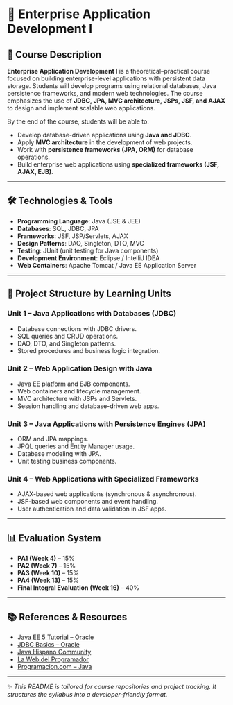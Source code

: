 # 📘 Enterprise Application Development I

## 📖 Course Description  
**Enterprise Application Development I** is a theoretical–practical course focused on building enterprise-level applications with persistent data storage. Students will develop programs using relational databases, Java persistence frameworks, and modern web technologies. The course emphasizes the use of **JDBC, JPA, MVC architecture, JSPs, JSF, and AJAX** to design and implement scalable web applications.  

By the end of the course, students will be able to:  
- Develop database-driven applications using **Java and JDBC**.  
- Apply **MVC architecture** in the development of web projects.  
- Work with **persistence frameworks (JPA, ORM)** for database operations.  
- Build enterprise web applications using **specialized frameworks (JSF, AJAX, EJB)**.  

---

## 🛠 Technologies & Tools  
- **Programming Language**: Java (JSE & JEE)  
- **Databases**: SQL, JDBC, JPA  
- **Frameworks**: JSF, JSP/Servlets, AJAX  
- **Design Patterns**: DAO, Singleton, DTO, MVC  
- **Testing**: JUnit (unit testing for Java components)  
- **Development Environment**: Eclipse / IntelliJ IDEA  
- **Web Containers**: Apache Tomcat / Java EE Application Server  

---

## 📂 Project Structure by Learning Units  

### **Unit 1 – Java Applications with Databases (JDBC)**  
- Database connections with JDBC drivers.  
- SQL queries and CRUD operations.  
- DAO, DTO, and Singleton patterns.  
- Stored procedures and business logic integration.  

### **Unit 2 – Web Application Design with Java**  
- Java EE platform and EJB components.  
- Web containers and lifecycle management.  
- MVC architecture with JSPs and Servlets.  
- Session handling and database-driven web apps.  

### **Unit 3 – Java Applications with Persistence Engines (JPA)**  
- ORM and JPA mappings.  
- JPQL queries and Entity Manager usage.  
- Database modeling with JPA.  
- Unit testing business components.  

### **Unit 4 – Web Applications with Specialized Frameworks**  
- AJAX-based web applications (synchronous & asynchronous).  
- JSF-based web components and event handling.  
- User authentication and data validation in JSF apps.  

---

## 📊 Evaluation System  
- **PA1 (Week 4)** – 15%  
- **PA2 (Week 7)** – 15%  
- **PA3 (Week 10)** – 15%  
- **PA4 (Week 13)** – 15%  
- **Final Integral Evaluation (Week 16)** – 40%  

---

## 📚 References & Resources  
- [Java EE 5 Tutorial – Oracle](http://docs.oracle.com/javaee/5/tutorial/doc/bnbpy.html)  
- [JDBC Basics – Oracle](http://docs.oracle.com/javase/tutorial/jdbc/basics/index.html)  
- [Java Hispano Community](http://www.javahispano.com)  
- [La Web del Programador](http://www.lawebdelprogramador.com)  
- [Programacion.com – Java](http://www.programacion.com/java)  

---

✨ *This README is tailored for course repositories and project tracking. It structures the syllabus into a developer-friendly format.*  
